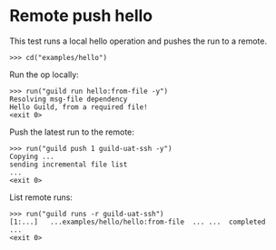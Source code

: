 # Remote push hello

This test runs a local hello operation and pushes the run to a remote.

    >>> cd("examples/hello")

Run the op locally:

    >>> run("guild run hello:from-file -y")
    Resolving msg-file dependency
    Hello Guild, from a required file!
    <exit 0>

Push the latest run to the remote:

    >>> run("guild push 1 guild-uat-ssh -y")
    Copying ...
    sending incremental file list
    ...
    <exit 0>

List remote runs:

    >>> run("guild runs -r guild-uat-ssh")
    [1:...]   ...examples/hello/hello:from-file  ... ...  completed
    ...
    <exit 0>
